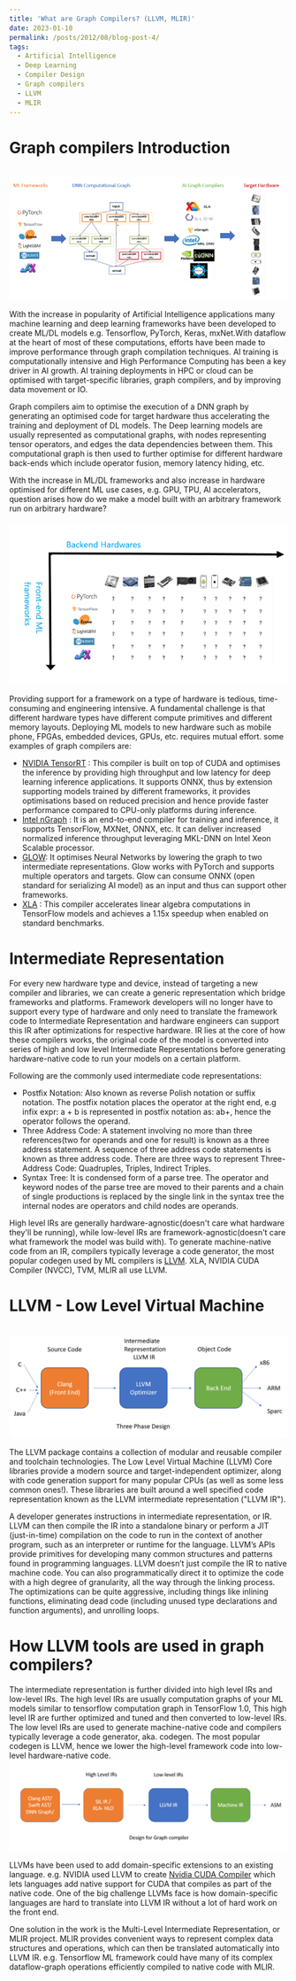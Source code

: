 ```yaml
---
title: 'What are Graph Compilers? (LLVM, MLIR)'
date: 2023-01-10
permalink: /posts/2012/08/blog-post-4/
tags:
  - Artificial Intelligence
  - Deep Learning
  - Compiler Design
  - Graph compilers
  - LLVM
  - MLIR
---
```

Graph compilers Introduction
===
<br/><img src='/images/graph_compiler_2.png'>

With the increase in popularity of Artificial Intelligence applications many machine learning and deep learning frameworks have been developed to create ML/DL models e.g. Tensorflow, PyTorch, Keras, mxNet.With dataflow at the heart of most of these computations, efforts have been made to improve performance through graph compilation techniques.
AI training is computationally intensive and High Performance Computing has been a key driver in AI growth. AI training deployments in HPC or cloud can be optimised with target-specific libraries, graph compilers, and by improving data movement or IO. 

Graph compilers aim to optimise the execution of a DNN graph by generating an optimised code for target hardware thus accelerating the training and deployment of DL models.
The Deep learning models are usually represented as computational graphs, with nodes representing tensor operators, and edges the data dependencies between them. This computational graph is then used to further optimise for different hardware back-ends which include operator fusion, memory latency hiding, etc.

With the increase in ML/DL frameworks and also increase in hardware optimised for different ML use cases, e.g. GPU, TPU, AI accelerators, question arises how do we make a model built with an arbitrary framework run on arbitrary hardware?  
<br/><img src='/images/graph_compiler_1.png'>

Providing support for a framework on a type of hardware is tedious, time-consuming and engineering intensive. A fundamental challenge is that different hardware types have different compute primitives and different memory layouts. Deploying ML models to new hardware such as mobile phone, FPGAs, embedded devices, GPUs, etc. requires mutual effort. some examples of graph compilers are:
* [NVIDIA TensorRT](https://developer.nvidia.com/tensorrt) : This compiler is built on top of CUDA and optimises the inference by providing high throughput and low latency for deep learning inference applications. It supports ONNX, thus by extension supporting models trained by different frameworks, it provides optimisations based on reduced precision and hence provide faster performance compared to CPU-only platforms during inference.
* [Intel nGraph](https://www.intel.com/content/www/us/en/artificial-intelligence/ngraph.html) : It is an end-to-end compiler for training and inference, it supports TensorFlow, MXNet, ONNX, etc. It can deliver increased normalized inference throughput leveraging MKL-DNN on Intel Xeon Scalable processor.
* [GLOW](https://arxiv.org/abs/1805.00907): It optimises Neural Networks by lowering the graph to two intermediate representations. Glow works with PyTorch and supports multiple operators and targets. Glow can consume ONNX (open standard for serializing AI model) as an input and thus can support other frameworks.
* [XLA](https://www.tensorflow.org/xla) : This compiler accelerates linear algebra computations in TensorFlow models and achieves a 1.15x speedup when enabled on standard benchmarks.

Intermediate Representation
===
For every new hardware type and device, instead of targeting a new compiler and libraries, we can create a generic representation which bridge frameworks and platforms. Framework developers will no longer have to support every type of hardware and only need to translate the framework code to Intermediate Representation and hardware engineers can support this IR after optimizations for respective hardware. IR lies at the core of how these compilers works, the original code of the model is converted into series of high and low level Intermediate Representations before generating hardware-native code to run your models on a certain platform.

Following are the commonly used intermediate code representations:
* Postfix Notation: Also known as reverse Polish notation or suffix notation. The postfix notation places the operator at the right end, e.g infix expr: a + b is represented in postfix notation as: ab+, hence the operator follows the operand.
* Three Address Code: A statement involving no more than three references(two for operands and one for result) is known as a three address statement. A sequence of three address code statements is known as three address code. There are three ways to represent Three-Address Code: Quadruples, Triples, Indirect Triples.
* Syntax Tree: It is condensed form of a parse tree. The operator and keyword nodes of the parse tree are moved to their parents and a chain of single productions is replaced by the single link in the syntax tree the internal nodes are operators and child nodes are operands.

High level IRs are generally hardware-agnostic(doesn't care what hardware they'll be running), while low-level IRs are framework-agnostic(doesn't care what framework the model was build with). To generate machine-native code from an IR, compilers typically leverage a code generator, the most popular codegen used by ML compilers is [LLVM](https://en.wikipedia.org/wiki/LLVM). XLA, NVIDIA CUDA Compiler (NVCC), TVM, MLIR all use LLVM.

LLVM - Low Level Virtual Machine
===
<br/><img src='/images/graph_compiler_3.png'>

The LLVM package contains a collection of modular and reusable compiler and toolchain technologies. The Low Level Virtual Machine (LLVM) Core libraries provide a modern source and target-independent optimizer, along with code generation support for many popular CPUs (as well as some less common ones!). These libraries are built around a well specified code representation known as the LLVM intermediate representation ("LLVM IR").

A developer generates instructions in intermediate representation, or IR. LLVM can then compile the IR into a standalone binary or perform a JIT (just-in-time) compilation on the code to run in the context of another program, such as an interpreter or runtime for the language. LLVM’s APIs provide primitives for developing many common structures and patterns found in programming languages. LLVM doesn’t just compile the IR to native machine code. You can also programmatically direct it to optimize the code with a high degree of granularity, all the way through the linking process. The optimizations can be quite aggressive, including things like inlining functions, eliminating dead code (including unused type declarations and function arguments), and unrolling loops.

How LLVM tools are used in graph compilers?
===
The intermediate representation is further divided into high level IRs and low-level IRs. The high level IRs are usually computation graphs of your ML models similar to tensorflow computation graph in TensorFlow 1.0, This high level IR are further optimized and tuned and then converted to low-level IRs. The low level IRs are used to generate machine-native code and compilers typically leverage a code generator, aka. codegen. The most popular codegen is LLVM, hence we lower the high-level framework code into low-level hardware-native code.
<br/><img src='/images/graph_compiler_4.png'>

LLVMs have been used to add domain-specific extensions to an existing language. e.g. NVIDIA used LLVM to create [Nvidia CUDA Compiler](https://developer.nvidia.com/cuda-llvm-compiler) which lets languages add native support for CUDA that compiles as part of the native code. One of the big challenge LLVMs face is how domain-specific languages are hard to translate into LLVM IR without a lot of hard work on the front end. 

One solution in the work is the Multi-Level Intermediate Representation, or MLIR project. MLIR provides convenient ways to represent complex data structures and operations, which can then be translated automatically into LLVM IR. e.g. Tensorflow ML framework could have many of its complex dataflow-graph operations efficiently compiled to native code with MLIR.
